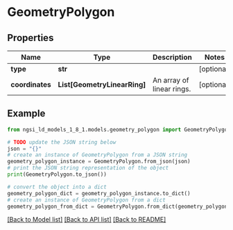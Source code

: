 # GeometryPolygon


## Properties

Name | Type | Description | Notes
------------ | ------------- | ------------- | -------------
**type** | **str** |  | [optional] 
**coordinates** | **List[GeometryLinearRing]** | An array of linear rings.  | [optional] 

## Example

```python
from ngsi_ld_models_1_8_1.models.geometry_polygon import GeometryPolygon

# TODO update the JSON string below
json = "{}"
# create an instance of GeometryPolygon from a JSON string
geometry_polygon_instance = GeometryPolygon.from_json(json)
# print the JSON string representation of the object
print(GeometryPolygon.to_json())

# convert the object into a dict
geometry_polygon_dict = geometry_polygon_instance.to_dict()
# create an instance of GeometryPolygon from a dict
geometry_polygon_from_dict = GeometryPolygon.from_dict(geometry_polygon_dict)
```
[[Back to Model list]](../README.md#documentation-for-models) [[Back to API list]](../README.md#documentation-for-api-endpoints) [[Back to README]](../README.md)


